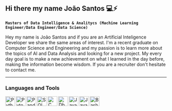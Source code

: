 ## Hi there my name João Santos 💻⚡
**`Masters of Data Intelligence & Analitycs (Machine Learning Engineer/Data Engineer/Data Science)`**

Hey my name is João Santos and if you are an Artificial Inteligence Developer we share the same areas of interest.
I'm a recent graduate on Computer Science and Engineering and my passion is to learn more about the topics of AI and Data Analysis and looking for a new project.
My every day goal is to make a new achievement on what I learned in the day before, making the information become wisdom.
If you are a recruiter don't hesitate to contact me.

---

### Languages and Tools
<img align="left" alt="Python" width="30px" src="https://cdn.jsdelivr.net/gh/devicons/devicon/icons/python/python-plain.svg" style="max-width: 100%;" >
<img align="left" alt="Pytorch" width="30px" src="https://cdn.jsdelivr.net/gh/devicons/devicon@latest/icons/pytorch/pytorch-original.svg" />
<img align="left" alt="Pandas" width="30px" src="https://cdn.jsdelivr.net/gh/devicons/devicon@latest/icons/pandas/pandas-plain-wordmark.svg" >
<img align="left" alt="SQL" width="30px" src="https://cdn.jsdelivr.net/gh/devicons/devicon@latest/icons/azuresqldatabase/azuresqldatabase-original.svg">
<img align="left" alt="C" width="30px" src="https://cdn.jsdelivr.net/gh/devicons/devicon@latest/icons/c/c-original.svg" style="max-width: 100%;" >
<img align="left" alt="Dbeaver" width="30px" src="https://cdn.jsdelivr.net/gh/devicons/devicon@latest/icons/dbeaver/dbeaver-original.svg" />
<img align="left" alt="JavaScript" width="30px" src="https://cdn.jsdelivr.net/gh/devicons/devicon/icons/javascript/javascript-plain.svg" style="max-width: 100%;">
<img align="left" alt="JavaScript" width="30px" src="https://cdn.jsdelivr.net/gh/devicons/devicon@latest/icons/php/php-plain.svg" />
<img align="left" alt="Bash" width="30px" src="https://cdn.jsdelivr.net/gh/devicons/devicon/icons/bash/bash-original.svg" style="max-width: 100%;">


<!--
**jsantooss/jsantooss** is a ✨ _special_ ✨ repository because its `README.md` (this file) appears on your GitHub profile.

Here are some ideas to get you started:

- 🔭 I’m currently working on ...
- 🌱 I’m currently learning ...
- 👯 I’m looking to collaborate on ...
- 🤔 I’m looking for help with ...
- 💬 Ask me about ...
- 📫 How to reach me: ...
- 😄 Pronouns: ...
- ⚡ Fun fact: ...
-->
